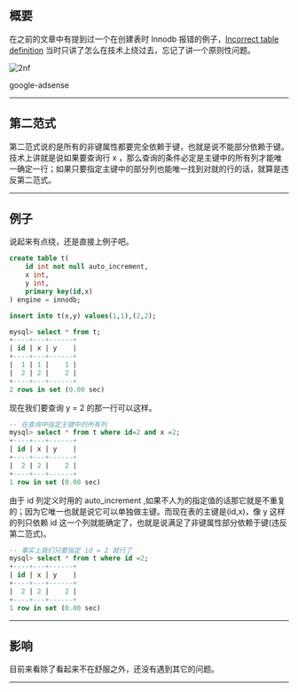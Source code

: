 ## 概要
在之前的文章中有提到过一个在创建表时 Innodb 报错的例子，[Incorrect table definition](/logs/975818119) 当时只讲了怎么在技术上绕过去，忘记了讲一个原则性问题。

![2nf](static/2020-14/2nf.png)

google-adsense

---

## 第二范式
第二范式说的是所有的非键属性都要完全依赖于键，也就是说不能部分依赖于键。技术上讲就是说如果要查询行 x ，那么查询的条件必定是主键中的所有列才能唯一确定一行；如果只要指定主键中的部分列也能唯一找到对就的行的话，就算是违反第二范式。

---

## 例子
说起来有点绕，还是直接上例子吧。
```sql
create table t(
    id int not null auto_increment,
    x int,
    y int,
    primary key(id,x) 
) engine = innodb;

insert into t(x,y) values(1,1),(2,2);

mysql> select * from t;
+----+---+------+
| id | x | y    |
+----+---+------+
|  1 | 1 |    1 |
|  2 | 2 |    2 |
+----+---+------+
2 rows in set (0.00 sec)
```
现在我们要查询 y = 2 的那一行可以这样。
```sql
-- 在查询中指定主键中的所有列
mysql> select * from t where id=2 and x =2;
+----+---+------+
| id | x | y    |
+----+---+------+
|  2 | 2 |    2 |
+----+---+------+
1 row in set (0.00 sec)
```
由于 id 列定义时用的 auto_increment ,如果不人为的指定值的话那它就是不重复的；因为它唯一也就是说它可以单独做主键。而现在表的主键是(id,x)，像 y 这样的列只依赖 id 
这一个列就能确定了，也就是说满足了非键属性部分依赖于键(违反第二范式)。
```sql
-- 事实上我们只要指定 id = 2 就行了
mysql> select * from t where id =2; 
+----+---+------+
| id | x | y    |
+----+---+------+
|  2 | 2 |    2 |
+----+---+------+
1 row in set (0.00 sec)
```

---


## 影响
目前来看除了看起来不在舒服之外，还没有遇到其它的问题。

---

